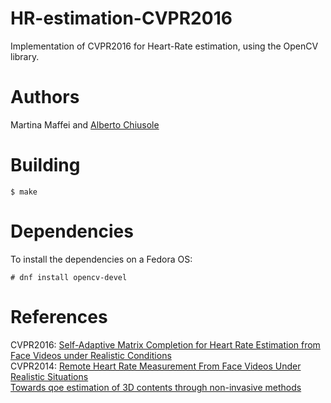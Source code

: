 # HR-estimation-CVPR2016

Implementation of CVPR2016 for Heart-Rate estimation, using the OpenCV library.


# Authors

Martina Maffei and [Alberto Chiusole][alb_website]


# Building

```
$ make
```


# Dependencies

To install the dependencies on a Fedora OS:

```
# dnf install opencv-devel
```


# References

CVPR2016: [Self-Adaptive Matrix Completion for Heart Rate Estimation from Face Videos under Realistic Conditions][CVPR2016]<br>
CVPR2014: [Remote Heart Rate Measurement From Face Videos Under Realistic Situations][CVPR2014_Li]<br>
[Towards qoe estimation of 3D contents through non-invasive methods][QoS]



[alb_website]: http://devzero.tk
[CVPR2016]: http://www.pitt.edu/~jeffcohn/biblio/HeartRate-CVPR2016.pdf
[QoS]: http://ieeexplore.ieee.org/document/7548883/
[CVPR2014_li]: http://www.cv-foundation.org/openaccess/content_cvpr_2014/papers/Li_Remote_Heart_Rate_2014_CVPR_paper.pdf
